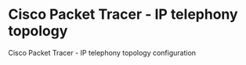 # Cisco Packet Tracer - IP telephony topology
Cisco Packet Tracer - IP telephony topology configuration
